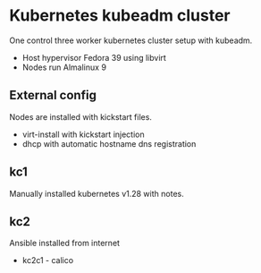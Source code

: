 # Kubernetes kubeadm cluster

One control three worker kubernetes cluster setup with kubeadm.

* Host hypervisor Fedora 39 using libvirt
* Nodes run Almalinux 9

## External config

Nodes are installed with kickstart files.

* virt-install with kickstart injection
* dhcp with automatic hostname dns registration

## kc1

Manually installed kubernetes v1.28 with notes.

## kc2

Ansible installed from internet

* kc2c1 - calico
